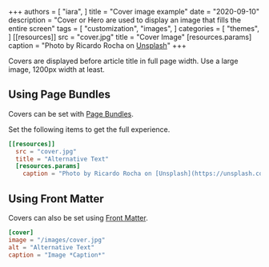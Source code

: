 +++
authors = [
    "iara",
]
title = "Cover image example"
date = "2020-09-10"
description = "Cover or Hero are used to display an image that fills the entire screen"
tags = [
    "customization",
    "images",
]
categories = [
    "themes",
]
[[resources]]
  src = "cover.jpg"
  title = "Cover Image"
  [resources.params]
    caption = "Photo by Ricardo Rocha on [Unsplash](https://unsplash.com/t/wallpapers)"
+++

Covers are displayed before article title in full page width. Use a large image, 1200px width at least.
<!--more-->

## Using Page Bundles

Covers can be set with [Page Bundles](https://gohugo.io/content-management/page-bundles/).

Set the following items to get the full experience.

```toml
[[resources]]
  src = "cover.jpg"
  title = "Alternative Text"
  [resources.params]
    caption = "Photo by Ricardo Rocha on [Unsplash](https://unsplash.com/t/wallpapers)"
```

## Using Front Matter

Covers can also be set using [Front Matter](https://gohugo.io/content-management/front-matter/).

```toml
[cover]
image = "/images/cover.jpg"
alt = "Alternative Text"
caption = "Image *Caption*"
```
